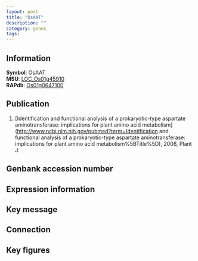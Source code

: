 ```yaml
---
layout: post
title: "OsAAT"
description: ""
category: genes
tags: 
---
```


## Information
__Symbol__: OsAAT  
__MSU__: [LOC_Os01g45910](http://rice.plantbiology.msu.edu/cgi-bin/ORF_infopage.cgi?orf=LOC_Os01g45910)  
__RAPdb__: [Os01g0647100](http://rapdb.dna.affrc.go.jp/viewer/gbrowse_details/irgsp1?name=Os01g0647100)  

## Publication
1. [Identification and functional analysis of a prokaryotic-type aspartate aminotransferase: implications for plant amino acid metabolism](http://www.ncbi.nlm.nih.gov/pubmed?term=Identification and functional analysis of a prokaryotic-type aspartate aminotransferase: implications for plant amino acid metabolism%5BTitle%5D), 2006, Plant J.

## Genbank accession number

## Expression information

## Key message

## Connection

## Key figures


